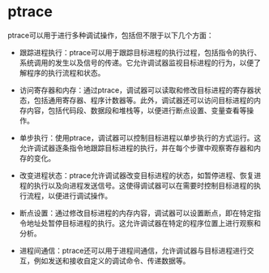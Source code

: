 # ptrace

ptrace可以用于进行多种调试操作，包括但不限于以下几个方面：

- 跟踪进程执行：ptrace可以用于跟踪目标进程的执行过程，包括指令的执行、系统调用的发生以及信号的传递。它允许调试器监视目标进程的行为，以便了解程序的执行流程和状态。

- 访问寄存器和内存：通过ptrace，调试器可以读取和修改目标进程的寄存器状态，包括通用寄存器、程序计数器等。此外，调试器还可以访问目标进程的内存内容，包括代码段、数据段和堆栈等，以便进行断点设置、变量查看等操作。

- 单步执行：使用ptrace，调试器可以控制目标进程以单步执行的方式运行。这允许调试器逐条指令地跟踪目标进程的执行，并在每个步骤中观察寄存器和内存的变化。

- 改变进程状态：ptrace允许调试器改变目标进程的状态，如暂停进程、恢复进程的执行以及向进程发送信号。这使得调试器可以在需要时控制目标进程的执行流程，以便进行调试操作。

- 断点设置：通过修改目标进程的内存内容，调试器可以设置断点，即在特定指令地址处暂停目标进程的执行。这允许调试器在特定的程序位置上进行观察和分析。

- 进程间通信：ptrace还可以用于进程间通信，允许调试器与目标进程进行交互，例如发送和接收自定义的调试命令、传递数据等。

